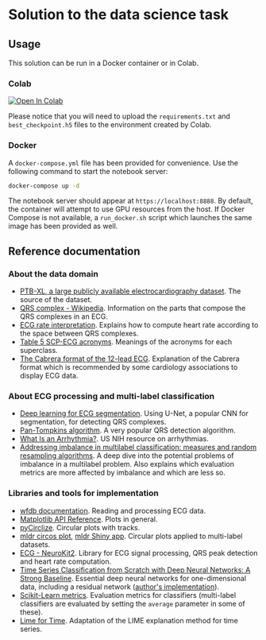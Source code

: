 # Solution to the data science task

## Usage

This solution can be run in a Docker container or in Colab.

### Colab

[![Open In Colab](https://colab.research.google.com/assets/colab-badge.svg)](https://colab.research.google.com/github/fdavidcl/idoven-task/blob/fdavidcl-project/workspace/project.ipynb)

Please notice that you will need to upload the `requirements.txt` and `best_checkpoint.h5` files to the environment created by Colab.

### Docker

A `docker-compose.yml` file has been provided for convenience. Use the following command to start the notebook server:

```sh
docker-compose up -d
```

The notebook server should appear at `https://localhost:8888`. By default, the container will attempt to use GPU resources from the host. If Docker Compose is not available, a `run_docker.sh` script which launches the same image has been provided as well.

## Reference documentation

### About the data domain

- [PTB-XL, a large publicly available electrocardiography dataset](https://physionet.org/content/ptb-xl/1.0.2/). The source of the dataset.
- [QRS complex - Wikipedia](https://en.wikipedia.org/wiki/QRS_complex). Information on the parts that compose the QRS complexes in an ECG.
- [ECG rate interpretation](https://litfl.com/ecg-rate-interpretation/). Explains how to compute heart rate according to the space between QRS complexes.
- [Table 5 SCP-ECG acronyms](https://www.nature.com/articles/s41597-020-0495-6/tables/6). Meanings of the acronyms for each superclass.
- [The Cabrera format of the 12-lead ECG](https://ecgwaves.com/topic/12-lead-ecg-cabrera-format-inverting-lead-avr/). Explanation of the Cabrera format which is recommended by some cardiology associations to display ECG data.

### About ECG processing and multi-label classification

- [Deep learning for ECG segmentation](https://arxiv.org/pdf/2001.04689.pdf). Using U-Net, a popular CNN for segmentation, for detecting QRS complexes.
- [Pan-Tompkins algorithm](https://en.wikipedia.org/wiki/Pan%E2%80%93Tompkins_algorithm). A very popular QRS detection algorithm.
- [What Is an Arrhythmia?](https://www.nhlbi.nih.gov/health/arrhythmias). US NIH resource on arrhythmias.
- [Addressing imbalance in multilabel classification: measures and random resampling algorithms](https://www.sciencedirect.com/science/article/abs/pii/S0925231215004269). A deep dive into the potential problems of imbalance in a multilabel problem. Also explains which evaluation metrics are more affected by imbalance and which are less so.

### Libraries and tools for implementation

- [wfdb documentation](https://wfdb.readthedocs.io/en/latest/processing.html#module-3). Reading and processing ECG data.
- [Matplotlib API Reference](https://matplotlib.org/stable/api/). Plots in general.
- [pyCirclize](https://moshi4.github.io/pyCirclize/plot_api_example/#1-5-link). Circular plots with tracks.
- [mldr circos plot](https://github.com/fcharte/mldr/blob/master/R/graphics.R#L91), [mldr Shiny app](https://fdavidcl.shinyapps.io/mldr/). Circular plots applied to multi-label datasets.
- [ECG - NeuroKit2](https://neuropsychology.github.io/NeuroKit/functions/ecg.html#analysis). Library for ECG signal processing, QRS peak detection and heart rate computation.
- [Time Series Classification from Scratch with Deep Neural Networks: A Strong Baseline](https://arxiv.org/pdf/1611.06455.pdf). Essential deep neural networks for one-dimensional data, including a residual network ([author's implementation](https://github.com/cauchyturing/UCR_Time_Series_Classification_Deep_Learning_Baseline/blob/master/ResNet.py)).
- [Scikit-Learn metrics](https://scikit-learn.org/stable/modules/classes.html#sklearn-metrics-metrics). Evaluation metrics for classifiers (multi-label classifiers are evaluated by setting the `average` parameter in some of these).
- [Lime for Time](https://github.com/emanuel-metzenthin/Lime-For-Time/blob/master/lime_timeseries.py). Adaptation of the LIME explanation method for time series.